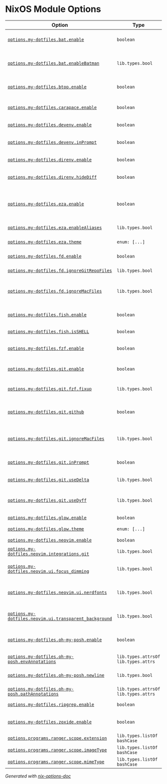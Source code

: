 # NixOS Module Options

| Option | Type | Default | Description |
|--------|------|---------|-------------|
| [`options.my-dotfiles.bat.enable`](programs/bat/default.nix#L14) | `boolean` | `false` | install and configure bat |
| [`options.my-dotfiles.bat.enableBatman`](programs/bat/default.nix#L16) | `lib.types.bool` | `true` | Enable batman for reading manpages. |
| [`options.my-dotfiles.btop.enable`](programs/btop/default.nix#L13) | `boolean` | `false` | install and configure btop |
| [`options.my-dotfiles.carapace.enable`](programs/carapace/default.nix#L13) | `boolean` | `false` | install and configure carapace |
| [`options.my-dotfiles.devenv.enable`](programs/devenv/default.nix#L14) | `boolean` | `false` | install devenv |
| [`options.my-dotfiles.devenv.inPrompt`](programs/devenv/default.nix#L15) | `boolean` | `false` | show git info in the shell prompt |
| [`options.my-dotfiles.direnv.enable`](programs/direnv/default.nix#L14) | `boolean` | `false` | install direnv |
| [`options.my-dotfiles.direnv.hideDiff`](programs/direnv/default.nix#L16) | `boolean` | `false` | hide the environment variable diff |
| [`options.my-dotfiles.eza.enable`](programs/eza/default.nix#L16) | `boolean` | `false` | install and configure eza as a replacement for ls |
| [`options.my-dotfiles.eza.enableAliases`](programs/eza/default.nix#L24) | `lib.types.bool` | `true` | Enable shell aliases. |
| [`options.my-dotfiles.eza.theme`](programs/eza/default.nix#L18) | `enum: [...]` | `"base16"` | the theme to use |
| [`options.my-dotfiles.fd.enable`](programs/fd/default.nix#L13) | `boolean` | `false` | install and configure fd |
| [`options.my-dotfiles.fd.ignoreGitRepoFiles`](programs/fd/default.nix#L21) | `lib.types.bool` | `true` | Ignore files inside .git |
| [`options.my-dotfiles.fd.ignoreMacFiles`](programs/fd/default.nix#L15) | `lib.types.bool` | `ctx.isDarwin` | Ignore system files created by MacOS. |
| [`options.my-dotfiles.fish.enable`](programs/fish/default.nix#L13) | `boolean` | `false` | install and configure fish |
| [`options.my-dotfiles.fish.isSHELL`](programs/fish/default.nix#L15) | `boolean` | `false` | use as `$SHELL` |
| [`options.my-dotfiles.fzf.enable`](programs/fzf/default.nix#L13) | `boolean` | `false` | install and configure fzf |
| [`options.my-dotfiles.git.enable`](programs/git/default.nix#L15) | `boolean` | `false` | install and configure git |
| [`options.my-dotfiles.git.fzf.fixup`](programs/git/default.nix#L21) | `lib.types.bool` | `false` | Add `git fixup` command |
| [`options.my-dotfiles.git.github`](programs/git/default.nix#L18) | `boolean` | `false` | install the gh command-line tool |
| [`options.my-dotfiles.git.ignoreMacFiles`](programs/git/default.nix#L40) | `lib.types.bool` | `ctx.isDarwin` | Ignore system files created by MacOS. |
| [`options.my-dotfiles.git.inPrompt`](programs/git/default.nix#L16) | `boolean` | `false` | show git info in the shell prompt |
| [`options.my-dotfiles.git.useDelta`](programs/git/default.nix#L28) | `lib.types.bool` | `true` | Use delta to show diffs. |
| [`options.my-dotfiles.git.useDyff`](programs/git/default.nix#L34) | `lib.types.bool` | `true` | Use dyff to show diffs between YAML files. |
| [`options.my-dotfiles.glow.enable`](programs/glow/default.nix#L15) | `boolean` | `false` | install glow |
| [`options.my-dotfiles.glow.theme`](programs/glow/default.nix#L17) | `enum: [...]` | `"base16"` | the theme to use |
| [`options.my-dotfiles.neovim.enable`](programs/neovim/default.nix#L14) | `boolean` | `false` | neovim |
| [`options.my-dotfiles.neovim.integrations.git`](programs/neovim/default.nix#L34) | `lib.types.bool` | `config.programs.git.enable` | Enable git integrations. |
| [`options.my-dotfiles.neovim.ui.focus_dimming`](programs/neovim/default.nix#L22) | `lib.types.bool` | `true` | Dim unfocused panes. |
| [`options.my-dotfiles.neovim.ui.nerdfonts`](programs/neovim/default.nix#L16) | `lib.types.bool` | `false` | Enable support for using Nerdfonts. |
| [`options.my-dotfiles.neovim.ui.transparent_background`](programs/neovim/default.nix#L28) | `lib.types.bool` | `false` | Use a transparent background. |
| [`options.my-dotfiles.oh-my-posh.enable`](programs/oh-my-posh/default.nix#L16) | `boolean` | `false` | install and configure oh-my-posh |
| [`options.my-dotfiles.oh-my-posh.envAnnotations`](programs/oh-my-posh/default.nix#L24) | `lib.types.attrsOf lib.types.attrs` | `{ }` | - |
| [`options.my-dotfiles.oh-my-posh.newline`](programs/oh-my-posh/default.nix#L18) | `lib.types.bool` | `true` | user text is entered on a new line |
| [`options.my-dotfiles.oh-my-posh.pathAnnotations`](programs/oh-my-posh/default.nix#L39) | `lib.types.attrsOf lib.types.attrs` | `{ }` | - |
| [`options.my-dotfiles.ripgrep.enable`](programs/ripgrep/default.nix#L13) | `boolean` | `false` | install ripgrep |
| [`options.my-dotfiles.zoxide.enable`](programs/zoxide/default.nix#L13) | `boolean` | `false` | install and configure zoxide |
| [`options.programs.ranger.scope.extension`](programs/ranger/patch-scope-options.nix#L31) | `lib.types.listOf bashCase` | `[ ]` | - |
| [`options.programs.ranger.scope.imageType`](programs/ranger/patch-scope-options.nix#L39) | `lib.types.listOf bashCase` | `[ ]` | - |
| [`options.programs.ranger.scope.mimeType`](programs/ranger/patch-scope-options.nix#L35) | `lib.types.listOf bashCase` | `[ ]` | - |


*Generated with [nix-options-doc](https://github.com/Thunderbottom/nix-options-doc)*
